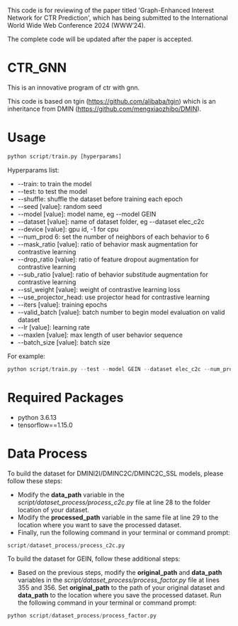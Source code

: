 This code is for reviewing of the paper titled 'Graph-Enhanced Interest Network for CTR Prediction', which has being submitted to the International World Wide Web Conference 2024 (WWW’24).

The complete code will be updated after the paper is accepted.


# CTR_GNN
This is an innovative program of ctr with gnn.

This code is based on tgin (https://github.com/alibaba/tgin) which is an inheritance from DMIN (https://github.com/mengxiaozhibo/DMIN).

# Usage
```python
python script/train.py [hyperparams]
```
Hyperparams list:

* --train: to train the model
* --test: to test the model
* --shuffle: shuffle the dataset before training each epoch
* --seed [value]: random seed
* --model [value]: model name, eg --model GEIN
* --dataset [value]: name of dataset folder, eg --dataset elec_c2c
* --device [value]: gpu id, -1 for cpu
* --num_prod 6: set the number of neighbors of each behavior to 6
* --mask_ratio [value]: ratio of behavior mask augmentation for contrastive learning
* --drop_ratio [value]: ratio of feature dropout augmentation for contrastive learning
* --sub_ratio [value]: ratio of behavior substitude augmentation for contrastive learning
* --ssl_weight [value]: weight of contrastive learning loss
* --use_projector_head: use projector head for contrastive learning
* --iters [value]: training epochs
* --valid_batch [value]: batch number to begin model evaluation on valid dataset
* --lr [value]: learning rate
* --maxlen [value]: max length of user behavior sequence
* --batch_size [value]: batch size

For example:
```python
python script/train.py --test --model GEIN --dataset elec_c2c --num_prod 6 --mask_ratio 0.1 --drop_ratio 0.0 --sub_ratio 0.2 --seed 3 --iters 1 --valid_batch 2400 --maxlen 20 --lr 0.002 --batch_size 128
```

# Required Packages
* python 3.6.13
* tensorflow==1.15.0

# Data Process

To build the dataset for DMINI2I/DMINC2C/DMINC2C_SSL models, please follow these steps:

* Modify the **data_path** variable in the *script/dataset_process/process_c2c.py* file at line 28 to the folder location of your dataset.
* Modify the **processed_path** variable in the same file at line 29 to the location where you want to save the processed dataset.
* Finally, run the following command in your terminal or command prompt:

```python
script/dataset_process/process_c2c.py
```

To build the dataset for GEIN, follow these additional steps:
* Based on the previous steps, modify the **original_path** and **data_path** variables in the *script/dataset_process/process_factor.py* file at lines 355 and 356. Set **original_path** to the path of your original dataset and **data_path** to the location where you save the processed dataset.
Run the following command in your terminal or command prompt:

```python
python script/dataset_process/process_factor.py
```

